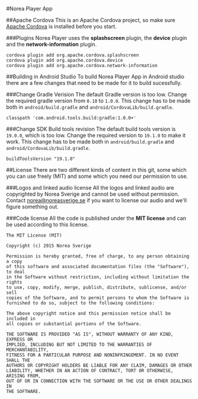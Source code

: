 #Norea Player App

##Apache Cordova
This is an Apache Cordova project, so make sure [Apache Cordova](https://cordova.apache.org/) is installed before you start.

###Plugins
Norea Player uses the **splashscreen** plugin, the **device** plugin and the **network-information** plugin.

    cordova plugin add org.apache.cordova.splashscreen
    cordova plugin add org.apache.cordova.device
    cordova plugin add org.apache.cordova.network-information

##Building in Android Studio
To build Norea Player App in Android studio there are a few changes that need to be made for it to build sucessfully.

###Change Gradle Verision
The default Gradle version is too low. Change the required gradle version from `0.10` to `1.0.0`. This change has to be made both in `android/build.gradle` and `android/CordovaLib/build.gradle`.

    classpath 'com.android.tools.build:gradle:1.0.0+'

###Change SDK Build tools revision
The default build tools version is `19.0.0`, which is too low. Change the required version to `19.1.0` to make it work. This change has to be made both in `android/build.gradle` and `android/CordovaLib/build.gradle`.

    buildToolsVersion "19.1.0"

##License
There are two different kinds of content in this git, some which you can use freely (MIT) and some which you need our permission to use.

###Logos and linked audio license
All the logos and linked audio are copyrighted by Norea Sverige and cannot be used without permission. Contact [norea@noreasverige.se](mailto:norea@noreasverige.se) if you want to license our audio and we'll figure something out.

###Code license
All the code is published under the **MIT license** and can be used according to this license.


    The MIT License (MIT)

    Copyright (c) 2015 Norea Sverige

    Permission is hereby granted, free of charge, to any person obtaining a copy
    of this software and associated documentation files (the "Software"), to deal
    in the Software without restriction, including without limitation the rights
    to use, copy, modify, merge, publish, distribute, sublicense, and/or sell
    copies of the Software, and to permit persons to whom the Software is
    furnished to do so, subject to the following conditions:

    The above copyright notice and this permission notice shall be included in
    all copies or substantial portions of the Software.

    THE SOFTWARE IS PROVIDED "AS IS", WITHOUT WARRANTY OF ANY KIND, EXPRESS OR
    IMPLIED, INCLUDING BUT NOT LIMITED TO THE WARRANTIES OF MERCHANTABILITY,
    FITNESS FOR A PARTICULAR PURPOSE AND NONINFRINGEMENT. IN NO EVENT SHALL THE
    AUTHORS OR COPYRIGHT HOLDERS BE LIABLE FOR ANY CLAIM, DAMAGES OR OTHER
    LIABILITY, WHETHER IN AN ACTION OF CONTRACT, TORT OR OTHERWISE, ARISING FROM,
    OUT OF OR IN CONNECTION WITH THE SOFTWARE OR THE USE OR OTHER DEALINGS IN
    THE SOFTWARE.
